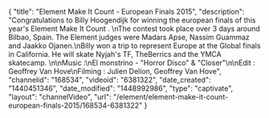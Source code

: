 {
    "title": "Element Make It Count - European Finals 2015",
    "description": "Congratulations to Billy Hoogendijk for winning the european finals of this year's Element Make It Count . \nThe contest took place over 3 days around Bilbao, Spain. The Element judges were Madars Apse, Nassim Guammaz and Jaakko Ojanen.\nBilly won a trip to represent Europe at the Global finals in California. He will skate Nyjah's TF, TheBerrics and the YMCA skatecamp. \n\nMusic :\nEl monstrino - \"Horror Disco\" & \"Closer\"\n\nEdit : Geoffrey Van Hove\nFilming : Julien Delion, Geoffrey Van Hove",
    "channelid": "168534",
    "videoid": "6381322",
    "date_created": "1440451346",
    "date_modified": "1448992986",
    "type": "captivate",
    "layout": "channelVideo",
    "url": "\/element\/element-make-it-count-european-finals-2015\/168534-6381322"
}